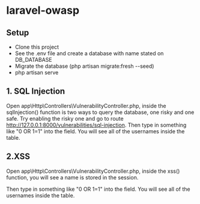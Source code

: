 # laravel-owasp

## Setup
- Clone this project
- See the .env file and create a database with name stated on DB_DATABASE
- Migrate the database (php artisan migrate:fresh --seed)
- php artisan serve
## 1. SQL Injection
Open app\Http\Controllers\VulnerabilityController.php, inside the sqlInjection() function is two ways to query the database, one risky and one safe. Try enabling the risky one and go to route http://127.0.0.1:8000/vulnerabilities/sql-injection.
Then type in something like "0 OR 1=1" into the field. You will see all of the usernames inside the table.

## 2.XSS
Open app\Http\Controllers\VulnerabilityController.php, inside the xss() function, you will see a name is stored in the session.

Then type in something like "0 OR 1=1" into the field. You will see all of the usernames inside the table.


